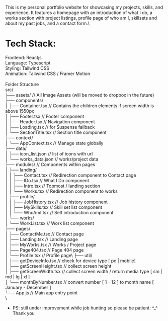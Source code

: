 This is my personal portfolio website for showcasing my projects, skills, and experience. It features a homepage with an introduction of what I do, a works section with project listings, profile page of who am I, skillsets and about my past jobs, and a contact form.\

# Tech Stack:
Frontend: Reactjs\
Language: Typescript\
Styling: Tailwind CSS\
Animation: Tailwind CSS / Framer Motion\
\
Folder Structure\
src/\
├── assets/                     // All Image Assets (will be moved to dropbox in the future)\
├── components/\
│   ├── Container.tsx           // Contains the children elements if screen width is above 1550px  \
│   ├── Footer.tsx              // Footer component\
│   ├── Header.tsx              // Navigation component\
│   ├── Loading.tsx             // for Suspense fallback \
│   └── SectionTitle.tsx        // Section title component\
├── context/\
│   └── AppContext.tsx          // Manage state globally\
├── data/\
│   ├── icon_list.json          // list of icons with url\
│   └── works_data.json         // works/project data\
├── modules/                // Components within pages\
│   ├── landing/\
│   │   ├── Contact.tsx         // Redirection component to Contact page\
│   │   ├── IDo.tsx             // What I Do component\
│   │   ├── Intro.tsx           // Topmost / landing section\
│   │   └── Works.tsx           // Redirection component to works\
│   ├── profile/\
│   │   ├── JobHistory.tsx      // Job history component\
│   │   ├── MySkills.tsx        // Skill set list component\
│   │   └── WhoAmI.tsx          // Self introduction component\
│   └── works/\
│       └── WorkList.tsx        // Work list component\
├── pages/\
│   ├── ContactMe.tsx           // Contact page\
│   ├── Landing.tsx             // Landing page\
│   ├── MyWorks.tsx             // Works / Project page\
│   ├── Page404.tsx             // Page 404 page\
│   └── Profile.tsx             // Profile page\\
├── util/\
│   ├── getDeviceInfo.tsx       // check for device type [ pc | mobile]\
│   ├── getScreenHeight.tsx     // collect screen height\
│   ├── getScreenWidth.tsx      // collect screen width / return media type [ sm | md | lg | xl ] \
│   └── monthByNumber.tsx       // convert number [ 1 - 12 ] to month name [ January - December ]\
└── App.js                  // Main app entry point\
\

* PS: still under improvement while job hunting so please be patient: ^_^ Thank you
